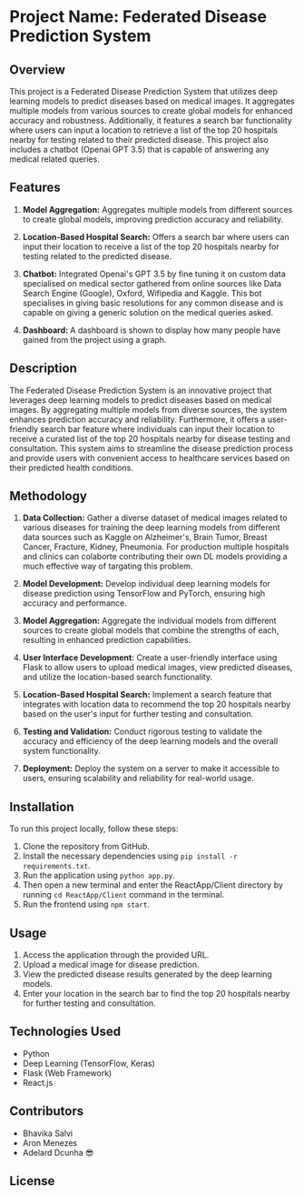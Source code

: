 # Project Name: Federated Disease Prediction System

## Overview
This project is a Federated Disease Prediction System that utilizes deep learning models to predict diseases based on medical images. It aggregates multiple models from various sources to create global models for enhanced accuracy and robustness. Additionally, it features a search bar functionality where users can input a location to retrieve a list of the top 20 hospitals nearby for testing related to their predicted disease. This project also includes a chatbot (Openai GPT 3.5) that is capable of answering any medical related queries.

## Features
1. **Model Aggregation:** Aggregates multiple models from different sources to create global models, improving prediction accuracy and reliability.
   
2. **Location-Based Hospital Search:** Offers a search bar where users can input their location to receive a list of the top 20 hospitals nearby for testing related to the predicted disease.

3. **Chatbot:** Integrated Openai's GPT 3.5 by fine tuning it on custom data specialised on medical sector gathered from online sources like Data Search Engine (Google), Oxford, Wifipedia and Kaggle. This bot specialises in giving basic resolutions for any common disease and is capable on giving a generic solution on the medical queries asked. 

4. **Dashboard:** A dashboard is shown to display how many people have gained from the project using a graph.

## Description
The Federated Disease Prediction System is an innovative project that leverages deep learning models to predict diseases based on medical images. By aggregating multiple models from diverse sources, the system enhances prediction accuracy and reliability. Furthermore, it offers a user-friendly search bar feature where individuals can input their location to receive a curated list of the top 20 hospitals nearby for disease testing and consultation. This system aims to streamline the disease prediction process and provide users with convenient access to healthcare services based on their predicted health conditions.

## Methodology
1. **Data Collection:** Gather a diverse dataset of medical images related to various diseases for training the deep learning models from different data sources such as Kaggle on Alzheimer's, Brain Tumor, Breast Cancer, Fracture, Kidney, Pneumonia. For production multiple hospitals and clinics can colaborte contributing their own DL models providing a much effective way of targating this problem.
   
2. **Model Development:** Develop individual deep learning models for disease prediction using TensorFlow and PyTorch, ensuring high accuracy and performance.
   
3. **Model Aggregation:** Aggregate the individual models from different sources to create global models that combine the strengths of each, resulting in enhanced prediction capabilities.
   
4. **User Interface Development:** Create a user-friendly interface using Flask to allow users to upload medical images, view predicted diseases, and utilize the location-based search functionality.
   
5. **Location-Based Hospital Search:** Implement a search feature that integrates with location data to recommend the top 20 hospitals nearby based on the user's input for further testing and consultation.
   
6. **Testing and Validation:** Conduct rigorous testing to validate the accuracy and efficiency of the deep learning models and the overall system functionality.
   
7. **Deployment:** Deploy the system on a server to make it accessible to users, ensuring scalability and reliability for real-world usage.
   

## Installation
To run this project locally, follow these steps:
1. Clone the repository from GitHub.
2. Install the necessary dependencies using `pip install -r requirements.txt`.
3. Run the application using `python app.py`.
4. Then open a new terminal and enter the ReactApp/Client directory by running `cd ReactApp/Client` command in the terminal.
4. Run the frontend using  `npm start`.

## Usage
1. Access the application through the provided URL.
2. Upload a medical image for disease prediction.
3. View the predicted disease results generated by the deep learning models.
4. Enter your location in the search bar to find the top 20 hospitals nearby for further testing and consultation.

## Technologies Used
- Python
- Deep Learning (TensorFlow, Keras)
- Flask (Web Framework)
- React.js

## Contributors
- Bhavika Salvi
- Aron Menezes
- Adelard Dcunha 😎

## License
<!-- This project is licensed under the [License Name]. See the LICENSE file for more details. -->
